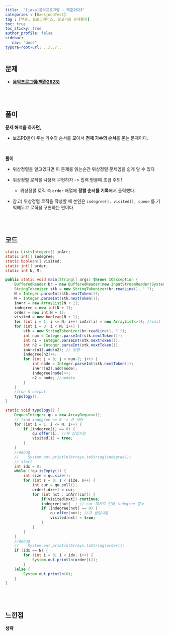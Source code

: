 ```yaml
---
title:  "[java]음악프로그램 - 백준2623"
categories : [BaekjoonTest]
tag : [백준, 프로그래머스, 알고리즘 문제풀이]
toc: true
toc_sticky: true
author_profile: false
sidebar:
   nav: "docs"
typora-root-url: ../../..
---
```




## 문제

* **[음악프로그램(백준2623)](https://www.acmicpc.net/problem/2623)**

<br><br>

## 풀이

**문제 해석을 하자면,**

* 보조PD들이 주는 가수의 순서를 모아서 **전체 가수의 순서**를 묻는 문제이다.

<br>

**풀이**

* 위상정렬을 알고있다면 이 문제를 읽는순간 위상정렬 문제임을 쉽게 알 수 있다
* 위상정렬 로직을 사용해 구현하자 -> 입력 받을때 조금 주의!
  * 위상정렬 로직 속 `order` 배열에 **정렬 순서를 기록**해서 출력했다.

* 참고) 위상정렬 로직을 작성할 때 본인은 `indegree[], visited[], queue` 를 기억해두고 로직을 구현하는 편이다.

<br><br>

## 코드

```java
static List<Integer>[] inArr;
static int[] indegree;
static boolean[] visited;
static int[] order;
static int N, M;

public static void main(String[] args) throws IOException {
    BufferedReader br = new BufferedReader(new InputStreamReader(System.in));
    StringTokenizer stk = new StringTokenizer(br.readLine(), " ");
    N = Integer.parseInt(stk.nextToken());
    M = Integer.parseInt(stk.nextToken());
    inArr = new ArrayList[N + 1];
    indegree = new int[N + 1];
    order = new int[N + 1];
    visited = new boolean[N + 1];
    for (int i = 1; i <= N; i++) inArr[i] = new ArrayList<>(); //init
    for (int i = 0; i < M; i++) {
        stk = new StringTokenizer(br.readLine(), " ");
        int num = Integer.parseInt(stk.nextToken());
        int n1 = Integer.parseInt(stk.nextToken());
        int n2 = Integer.parseInt(stk.nextToken());
        inArr[n1].add(n2); // 방향
        indegree[n2]++;
        for (int j = 0; j < num-2; j++) {
            int node = Integer.parseInt(stk.nextToken());
            inArr[n2].add(node);
            indegree[node]++;
            n2 = node; //update
        }
    }
    //run & output
    typology();
}

static void typology() {
    Deque<Integer> qu = new ArrayDeque<>();
    // find indegree == 0 -> 큐 세팅
    for (int i = 1; i <= N; i++) {
        if (indegree[i] == 0) {
            qu.offer(i); //큐 삽입시점
            visited[i] = true;
        }
    }
    //debug
    //    System.out.println(Arrays.toString(indegree));
    // start
    int idx = 0;
    while (!qu.isEmpty()) {
        int size = qu.size();
        for (int s = 0; s < size; s++) {
            int cur = qu.poll();
            order[idx++] = cur;
            for (int nxt : inArr[cur]) {
                if(visited[nxt]) continue;
                indegree[nxt]--; // cur 제거로 인해 indegree 감소
                if (indegree[nxt] == 0) {
                    qu.offer(nxt); //큐 삽입시점
                    visited[nxt] = true;
                }
            }
        }
    }
    //debug
    //    System.out.println(Arrays.toString(order));
    if (idx == N) {
        for (int i = 0; i < idx; i++) {
            System.out.println(order[i]);
        }
    }else {
        System.out.println(0);
    }
}
```

<br>**<br>**

## **느낀점**

**생략**
